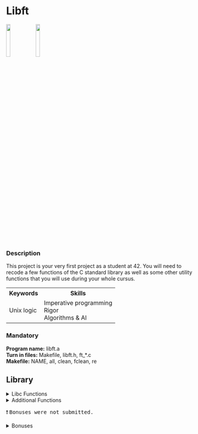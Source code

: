 # Libft

<img src="https://img.shields.io/badge/Cursus-Libft-lightgrey?style=for-the-badge&logo=42" width="15%"></img> <img src="https://badge42.vercel.app/api/v2/cl3kqxp4p001109mmgul4jrzv/project/2508800" width="15%"></img> 

### Description
  This project is your very first project as a student at 42. 
  You will need to recode a few functions of the C standard library as well as some other utility functions that you will use during your whole cursus.
  
  <table>
  <tr>
    <th>Keywords</th>
    <th>Skills</th>
    </tr>
  <tr>
    <td>Unix logic</td>
    <td>Imperative programming<br>
      Rigor<br>
      Algorithms & AI</td>
    </tr>
  </table>
    
### Mandatory
  <b>Program name:</b> libft.a<br>
  <b>Turn in files:</b> Makefile, libft.h, ft_*.c<br>
  <b>Makefile:</b> NAME, all, clean, fclean, re
  
## Library
<details><summary>Libc Functions</summary>

  - [x] isalpha
  - [x] isdigit
  - [x] isalnum 
  - [x] isascii 
  - [x] isprint 
  - [x] strlen 
  - [x] memset 
  - [x] bzero 
  - [x] memcpy 
  - [x] memmove 
  - [x] strlcpy 
  - [x] strlcat 
  - [x] toupper 
  - [x] tolower 
  - [x] strchr 
  - [x] strrchr 
  - [x] strncmp 
  - [x] memchr 
  - [x] memcmp 
  - [x] strnstr 
  - [x] atoi 
  - [x] calloc 
  - [x] strdup 
  
  </details>
  
  <details><summary>Additional Functions</summary>

  - [x] ft_substr
  - [x] ft_strjoin
  - [x] ft_strtrim 
  - [x] ft_split 
  - [x] ft_itoa 
  - [x] ft_strmapi 
  - [x] ft_striteri 
  - [x] ft_putchar_fd 
  - [x] ft_putstr_fd 
  - [x] ft_putendl_fd 
  - [x] ft_putnbr_fd 
  
  </details>
  
  :exclamation: <tt>Bonuses were not submitted.</tt>
    <details><summary>Bonuses</summary>

  - [ ] ft_lstnew 
  - [ ] ft_lstadd_front 
  - [ ] ft_lstsize 
  - [ ] ft_lstlast 
  - [ ] ft_lstadd_back
  - [ ] ft_lstdelone 
  - [ ] ft_lstclear 
  - [ ] ft_lstiter 
  - [ ] ft_lstmap 
  
  </details>
